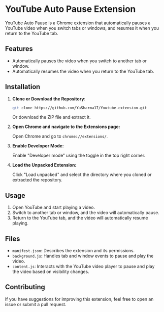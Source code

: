 # YouTube Auto Pause Extension

YouTube Auto Pause is a Chrome extension that automatically pauses a YouTube video when you switch tabs or windows, and resumes it when you return to the YouTube tab.

## Features

- Automatically pauses the video when you switch to another tab or window.
- Automatically resumes the video when you return to the YouTube tab.

## Installation

1. **Clone or Download the Repository:**

    ```sh
    git clone https://github.com/YaSharma17/Youtube-extension.git
    ```

    Or download the ZIP file and extract it.

2. **Open Chrome and navigate to the Extensions page:**

    Open Chrome and go to `chrome://extensions/`.

3. **Enable Developer Mode:**

    Enable "Developer mode" using the toggle in the top right corner.

4. **Load the Unpacked Extension:**

    Click "Load unpacked" and select the directory where you cloned or extracted the repository.

## Usage

1. Open YouTube and start playing a video.
2. Switch to another tab or window, and the video will automatically pause.
3. Return to the YouTube tab, and the video will automatically resume playing.

## Files

- `manifest.json`: Describes the extension and its permissions.
- `background.js`: Handles tab and window events to pause and play the video.
- `content.js`: Interacts with the YouTube video player to pause and play the video based on visibility changes.

## Contributing

If you have suggestions for improving this extension, feel free to open an issue or submit a pull request.

